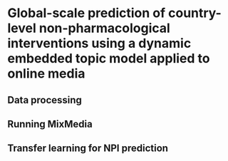 # Global-scale prediction of country-level non-pharmacological interventions using a dynamic embedded topic model applied to online media

## Data processing

## Running MixMedia

## Transfer learning for NPI prediction